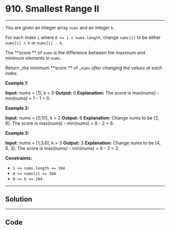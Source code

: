 # 910. Smallest Range II

---

You are given an integer array `nums` and an integer `k`.

For each index `i` where `0 <= i < nums.length`, change `nums[i]` to be either `nums[i] + k` or `nums[i] - k`.

The **score ** of `nums` is the difference between the maximum and minimum elements in `nums`.

Return _the minimum **score ** of _`nums` _after changing the values at each index_.

 

**Example 1:**


**Input:** nums = [1], k = 0
**Output:** 0
**Explanation:** The score is max(nums) - min(nums) = 1 - 1 = 0.


**Example 2:**


**Input:** nums = [0,10], k = 2
**Output:** 6
**Explanation:** Change nums to be [2, 8]. The score is max(nums) - min(nums) = 8 - 2 = 6.


**Example 3:**


**Input:** nums = [1,3,6], k = 3
**Output:** 3
**Explanation:** Change nums to be [4, 6, 3]. The score is max(nums) - min(nums) = 6 - 3 = 3.


 

**Constraints:**

  * `1 <= nums.length <= 104`
  * `0 <= nums[i] <= 104`
  * `0 <= k <= 104`

---

## Solution



---

## Code
```python


```